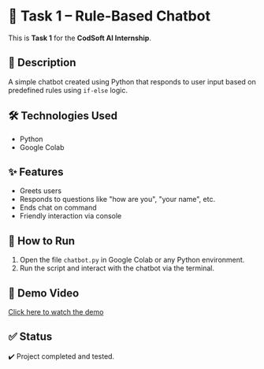 # 🤖 Task 1 – Rule-Based Chatbot

This is **Task 1** for the **CodSoft AI Internship**.

## 📌 Description
A simple chatbot created using Python that responds to user input based on predefined rules using `if-else` logic.

## 🛠️ Technologies Used
- Python
- Google Colab

## ✨ Features
- Greets users
- Responds to questions like "how are you", "your name", etc.
- Ends chat on command
- Friendly interaction via console

## 🚀 How to Run
1. Open the file `chatbot.py` in Google Colab or any Python environment.
2. Run the script and interact with the chatbot via the terminal.

## 🎥 Demo Video
[Click here to watch the demo](PASTE_YOUR_VIDEO_LINK_HERE)

## ✅ Status
✔️ Project completed and tested.
